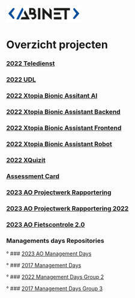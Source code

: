 <img src="logo.png" width="200">

# Overzicht projecten                                                                         

### [2022 Teledienst](https://github.com/AbinetVives/teledienst)
### [2022 UDL](https://github.com/AbinetVives/udl)
### [2022 Xtopia Bionic Assitant AI](https://github.com/AbinetVives/xtopia-bionic-assistant-ai)
### [2022 Xtopia Bionic Assistant Backend](https://github.com/AbinetVives/xtopia-bionic-assistant-backend)
### [2022 Xtopia Bionic Assistant Frontend](https://github.com/AbinetVives/xtopia-front-end)
### [2022 Xtopia Bionic Assistant Robot](https://github.com/AbinetVives/xtopia-bionic-assistant-robot)
### [2022 XQuizit](https://github.com/AbinetVives/xQuizIT)
### [Assessment Card](https://github.com/AbinetVives/assessment-card)
### [2023 AO Projectwerk Rapportering](https://github.com/AbinetVives/2023AO-Projectwerk-Rapportering.git)
### [2023 AO Projectwerk Rapportering 2022](https://github.com/AbinetVives/2022-Projectwerk-Rapportering.git)

### [2023 AO Fietscontrole 2.0](https://github.com/AbinetVives/2023AO-Fietscontrole2.0.git)
### Managements days Repositories
° ### [2023 AO Management Days](https://github.com/AbinetVives/2023AO-ManagementDays.git)

° ### [2017 Management Days](https://github.com/AbinetVives/2017-management-days)

° ### [2022 Management Days Group 2](https://github.com/AbinetVives/2022-management-days-g2)

° ### [2017 Management Days Group 3](https://github.com/AbinetVives/2022-management-days-g3)


